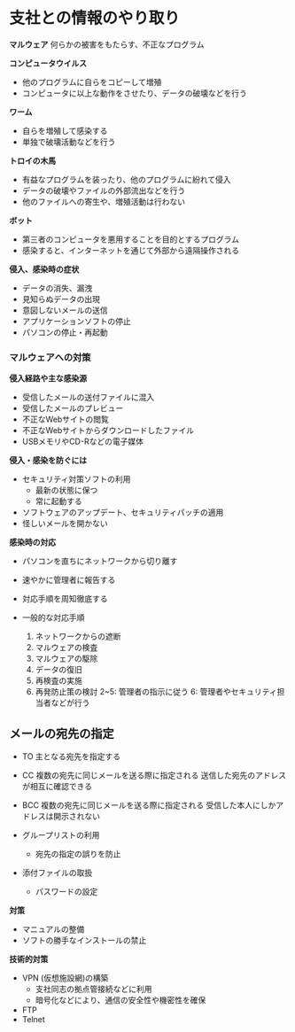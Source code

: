 # 支社との情報のやり取り

**マルウェア**
何らかの被害をもたらす、不正なプログラム

**コンピュータウイルス**
- 他のプログラムに自らをコピーして増殖
- コンピュータに以上な動作をさせたり、データの破壊などを行う

**ワーム**
- 自らを増殖して感染する
- 単独で破壊活動などを行う

**トロイの木馬**
- 有益なプログラムを装ったり、他のプログラムに紛れて侵入
- データの破壊やファイルの外部流出などを行う
- 他のファイルへの寄生や、増殖活動は行わない

**ボット**
- 第三者のコンピュータを悪用することを目的とするプログラム
- 感染すると、インターネットを通じて外部から遠隔操作される

**侵入、感染時の症状**
- データの消失、漏洩
- 見知らぬデータの出現
- 意図しないメールの送信
- アプリケーションソフトの停止
- パソコンの停止・再起動

### マルウェアへの対策
**侵入経路や主な感染源**
- 受信したメールの送付ファイルに混入
- 受信したメールのプレビュー
- 不正なWebサイトの閲覧
- 不正なWebサイトからダウンロードしたファイル
- USBメモリやCD-Rなどの電子媒体

**侵入・感染を防ぐには**
- セキュリティ対策ソフトの利用
  - 最新の状態に保つ
  - 常に起動する
- ソフトウェアのアップデート、セキュリティパッチの適用
- 怪しいメールを開かない

**感染時の対応**
- パソコンを直ちにネットワークから切り離す
- 速やかに管理者に報告する
- 対応手順を周知徹底する

- 一般的な対応手順
  1. ネットワークからの遮断
  2. マルウェアの検査
  3. マルウェアの駆除
  4. データの復旧
  5. 再検査の実施
  6. 再発防止策の検討
  2~5: 管理者の指示に従う
  6: 管理者やセキュリティ担当者などが行う

## メールの宛先の指定
- TO
  主となる宛先を指定する
- CC
  複数の宛先に同じメールを送る際に指定される
  送信した宛先のアドレスが相互に確認できる
- BCC
  複数の宛先に同じメールを送る際に指定される
  受信した本人にしかアドレスは開示されない

- グループリストの利用
  - 宛先の指定の誤りを防止
- 添付ファイルの取扱
  - パスワードの設定

**対策**
- マニュアルの整備
- ソフトの勝手なインストールの禁止

**技術的対策**
- VPN (仮想施設網)の構築
  - 支社同志の拠点管接続などに利用
  - 暗号化などにより、通信の安全性や機密性を確保
- FTP
- Telnet